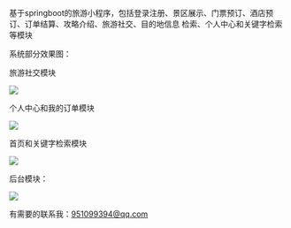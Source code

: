 基于springboot的旅游小程序，包括登录注册、景区展示、门票预订、酒店预订、订单结算、攻略介绍、旅游社交、目的地信息 检索、个人中心和关键字检索等模块

系统部分效果图：

旅游社交模块

![](http://rvjy4zno7.hd-bkt.clouddn.com/Snipaste_2023-05-12_17-06-10.png)

个人中心和我的订单模块

![](http://rvjy4zno7.hd-bkt.clouddn.com/retouch_2023051417110592.jpg)

首页和关键字检索模块

![](http://rvjy4zno7.hd-bkt.clouddn.com/retouch_2023051217112174.jpg)

后台模块：

![](http://rvjy4zno7.hd-bkt.clouddn.com/Snipaste_2023-06-01_10-50-36.png)

有需要的联系我：951099394@qq.com

